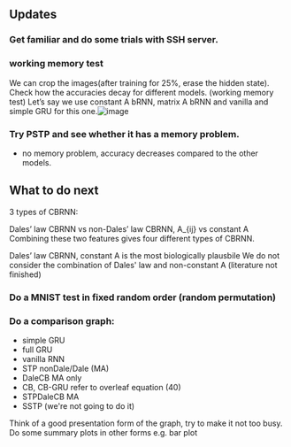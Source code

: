 ## Updates

### Get familiar and do some trials with SSH server.

### working memory test
We can crop the images(after training for 25%, erase the hidden state). Check how the accuracies decay for different models. (working memory test) 
Let’s say we use constant A bRNN, matrix A bRNN and vanilla and simple GRU for this one.![image](https://github.com/Yawen502/Computations_in_neural_network/assets/71087503/7aab119b-137c-4974-9454-388a111b9382)

### Try PSTP and see whether it has a memory problem. 
- no memory problem, accuracy decreases compared to the other models.

  
## What to do next
3 types of CBRNN:

Dales’ law CBRNN vs non-Dales’ law CBRNN, A_{ij} vs constant A 
Combining these two features gives four different types of CBRNN.

Dales’ law CBRNN, constant A is the most biologically plausbile
We do not consider the combination of Dales' law and non-constant A (literature not finished)


### Do a MNIST test in fixed random order (random permutation)

### Do a comparison graph:

- simple GRU
- full GRU
- vanilla RNN
- STP nonDale/Dale (MA)
- DaleCB MA only
- CB, CB-GRU refer to overleaf equation (40)
- STPDaleCB MA
- SSTP (we're not going to do it)

Think of a good presentation form of the graph, try to make it not too busy.
Do some summary plots in other forms e.g. bar plot
